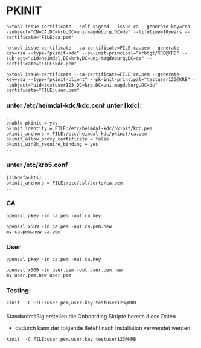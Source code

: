# PKINIT 
```
hxtool issue-certificate --self-signed --issue-ca --generate-key=rsa --subject="CN=CA,DC=krb,DC=uni-magdeburg,DC=de" --lifetime=10years --certificate="FILE:ca.pem"

hxtool issue-certificate --ca-certificate=FILE:ca.pem --generate-key=rsa --type="pkinit-kdc" --pk-init-principal="krbtgt/KRB@KRB" --subject="uid=heimdal,DC=krb,DC=uni-magdeburg,DC=de" --certificate="FILE:kdc.pem"

hxtool issue-certificate --ca-certificate=FILE:ca.pem --generate-key=rsa --type="pkinit-client" --pk-init-principal="testuser123@KRB" --subject="uid=testuser123,DC=krb,DC=uni-magdeburg,DC=de" --certificate="FILE:user.pem"
```
### unter /etc/heimdal-kdc/kdc.conf unter [kdc]:
```
...
enable-pkinit = yes
pkinit_identity = FILE:/etc/heimdal-kdc/pkinit/kdc.pem
pkinit_anchors = FILE:/etc/heimdal-kdc/pkinit/ca.pem
pkinit_allow_proxy_certificate = false
pkinit_win2k_require_binding = yes
...
```

###  unter /etc/krb5.conf
```
[libdefaults]
pkinit_anchors = FILE:/etc/ssl/certs/ca.pem
...
```
### CA 
```
openssl pkey -in ca.pem -out ca.key

openssl x509 -in ca.pem -out ca.pem.new
mv ca.pem.new ca.pem
```

###  User
```
openssl pkey -in ca.pem -out ca.key

openssl x509 -in user.pem -out user.pem.new
mv user.pem.new user.pem
```

###  Testing:
```
kinit  -C FILE:user.pem,user.key testuser123@KRB
```

#### 
Standardmäßig erstellen die Onboarding Skripte bereits diese Daten
- dadurch kann der folgende Befehl nach Installation verwendet werden. 
```
kinit  -C FILE:user.pem,user.key testuser123@KRB
```
